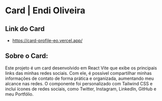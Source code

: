 # Card | Endi Oliveira 

## Link do Card
- https://card-profile-eo.vercel.app/

## Sobre o Card:
Este projeto é um card desenvolvido em React Vite que exibe os principais links das minhas redes sociais. Com ele, é possível compartilhar minhas informações de contato de forma prática e organizada, aumentando meu alcance nas redes. O componente foi personalizado com Tailwind CSS e inclui ícones de redes sociais, como Twitter, Instagram, LinkedIn, GitHub e meu Portfólio.

